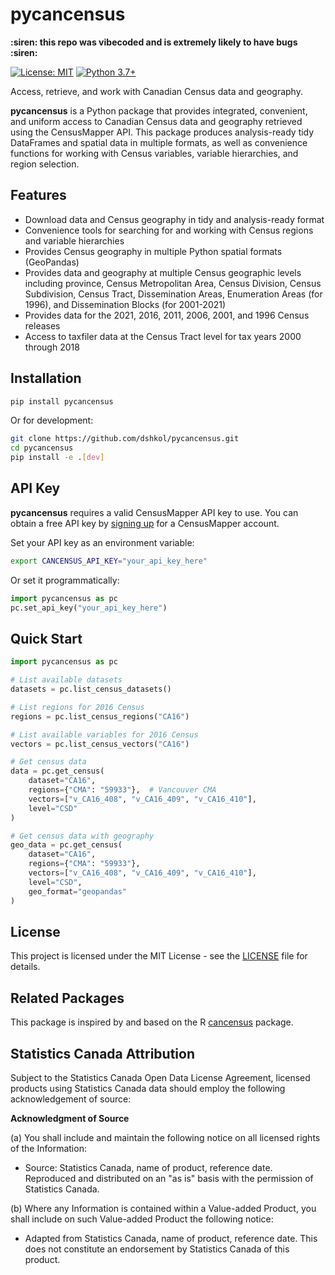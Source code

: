 # pycancensus

**:siren: this repo was vibecoded and is extremely likely to have bugs :siren:**


[![License: MIT](https://img.shields.io/badge/License-MIT-yellow.svg)](https://opensource.org/licenses/MIT)
[![Python 3.7+](https://img.shields.io/badge/python-3.7+-blue.svg)](https://www.python.org/downloads/)

Access, retrieve, and work with Canadian Census data and geography.

**pycancensus** is a Python package that provides integrated, convenient, and uniform access to Canadian Census data and geography retrieved using the CensusMapper API. This package produces analysis-ready tidy DataFrames and spatial data in multiple formats, as well as convenience functions for working with Census variables, variable hierarchies, and region selection.

## Features

* Download data and Census geography in tidy and analysis-ready format
* Convenience tools for searching for and working with Census regions and variable hierarchies  
* Provides Census geography in multiple Python spatial formats (GeoPandas)
* Provides data and geography at multiple Census geographic levels including province, Census Metropolitan Area, Census Division, Census Subdivision, Census Tract, Dissemination Areas, Enumeration Areas (for 1996), and Dissemination Blocks (for 2001-2021)
* Provides data for the 2021, 2016, 2011, 2006, 2001, and 1996 Census releases
* Access to taxfiler data at the Census Tract level for tax years 2000 through 2018

## Installation

```bash
pip install pycancensus
```

Or for development:

```bash
git clone https://github.com/dshkol/pycancensus.git
cd pycancensus
pip install -e .[dev]
```

## API Key

**pycancensus** requires a valid CensusMapper API key to use. You can obtain a free API key by [signing up](https://censusmapper.ca/users/sign_up) for a CensusMapper account. 

Set your API key as an environment variable:

```bash
export CANCENSUS_API_KEY="your_api_key_here"
```

Or set it programmatically:

```python
import pycancensus as pc
pc.set_api_key("your_api_key_here")
```

## Quick Start

```python
import pycancensus as pc

# List available datasets
datasets = pc.list_census_datasets()

# List regions for 2016 Census
regions = pc.list_census_regions("CA16")

# List available variables for 2016 Census  
vectors = pc.list_census_vectors("CA16")

# Get census data
data = pc.get_census(
    dataset="CA16",
    regions={"CMA": "59933"},  # Vancouver CMA
    vectors=["v_CA16_408", "v_CA16_409", "v_CA16_410"],
    level="CSD"
)

# Get census data with geography
geo_data = pc.get_census(
    dataset="CA16", 
    regions={"CMA": "59933"},
    vectors=["v_CA16_408", "v_CA16_409", "v_CA16_410"],
    level="CSD",
    geo_format="geopandas"
)
```

## License

This project is licensed under the MIT License - see the [LICENSE](LICENSE) file for details.

## Related Packages

This package is inspired by and based on the R [cancensus](https://github.com/mountainMath/cancensus) package.

## Statistics Canada Attribution

Subject to the Statistics Canada Open Data License Agreement, licensed products using Statistics Canada data should employ the following acknowledgement of source:

**Acknowledgment of Source**

(a) You shall include and maintain the following notice on all licensed rights of the Information:

- Source: Statistics Canada, name of product, reference date. Reproduced and distributed on an "as is" basis with the permission of Statistics Canada.

(b) Where any Information is contained within a Value-added Product, you shall include on such Value-added Product the following notice:

- Adapted from Statistics Canada, name of product, reference date. This does not constitute an endorsement by Statistics Canada of this product.
